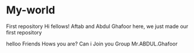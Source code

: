# My-world
First repository
Hi fellows!
Aftab and Abdul Ghafoor here, we just made our first repository 

helloo Friends Hows you are? Can i Join you Group Mr.ABDUL.Ghafoor
